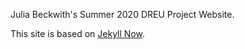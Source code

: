 Julia Beckwith's Summer 2020 DREU Project Website.

This site is based on [Jekyll Now](https://github.com/barryclark/jekyll-now).

